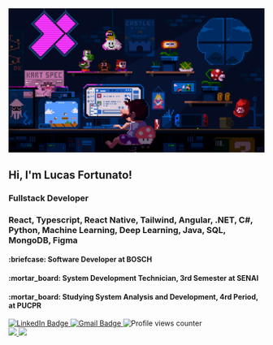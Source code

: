 <div id="header" align="center">
  <img src="0_fhD5MEN7pMqfC1Am.gif">
</div>

<h2>Hi, I'm Lucas Fortunato!</h2>
<h3>Fullstack Developer</h3>
<h3>React, Typescript, React Native, Tailwind, Angular, .NET, C#, Python, Machine Learning, Deep Learning, Java, SQL, MongoDB, Figma</h3>
<h4>:briefcase: Software Developer at BOSCH</h4>
<h4>:mortar_board: System Development Technician, 3rd Semester at SENAI</h4>
<h4>:mortar_board: Studying System Analysis and Development, 4rd Period, at PUCPR</h4>

<div id="badges">
  <a href="https://www.linkedin.com/in/lucas-fortunato/" target="_blank">
    <img src="https://img.shields.io/badge/LinkedIn-blue?style=for-the-badge&logo=linkedin&logoColor=white" alt="LinkedIn Badge"/>
  </a>
  <a href="mailto:lucasfortunato2530@gmail.com?subject=Olá, Lucas! (from github)" target="_blank">
    <img src="https://img.shields.io/badge/Gmail-red?style=for-the-badge&logo=gmail&logoColor=white" alt="Gmail Badge"/>
  </a>
  <img src="https://komarev.com/ghpvc/?username=fortunato-sply&style=flat-square&color=blue" alt="Profile views counter"/>
</div>

<div>
  <a href="https://github.com/fortunato-sply">
    <img height="150em" src="https://github-readme-stats.vercel.app/api?username=fortunato-sply&show_icons=true&count_private=true&theme=tokyonight"/>
    <img height="150em" src="https://github-readme-stats.vercel.app/api/top-langs/?username=fortunato-sply&layout=compact&theme=tokyonight"/>    
  <a/>
</div>
